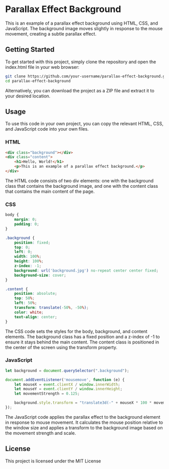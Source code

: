 # Parallax Effect Background
This is an example of a parallax effect background using HTML, CSS, and JavaScript. The background image moves slightly in response to the mouse movement, creating a subtle parallax effect.


## Getting Started
To get started with this project, simply clone the repository and open the index.html file in your web browser:

```bash
git clone https://github.com/your-username/parallax-effect-background.git
cd parallax-effect-background
```
Alternatively, you can download the project as a ZIP file and extract it to your desired location.


## Usage
To use this code in your own project, you can copy the relevant HTML, CSS, and JavaScript code into your own files.


### HTML
```html
<div class="background"></div>
<div class="content">
	<h1>Hello, World!</h1>
	<p>This is an example of a parallax effect background.</p>
</div>
```
The HTML code consists of two div elements: one with the background class that contains the background image, and one with the content class that contains the main content of the page.


### CSS
```CSS
body {
	margin: 0;
	padding: 0;
}

.background {
	position: fixed;
	top: 0;
	left: 0;
	width: 100%;
	height: 100%;
	z-index: -1;
	background: url('background.jpg') no-repeat center center fixed;
	background-size: cover;
}

.content {
	position: absolute;
	top: 50%;
	left: 50%;
	transform: translate(-50%, -50%);
	color: white;
	text-align: center;
}
```

The CSS code sets the styles for the body, background, and content elements. The background class has a fixed position and a z-index of -1 to ensure it stays behind the main content. The content class is positioned in the center of the screen using the transform property.


### JavaScript
```js
let background = document.querySelector(".background");

document.addEventListener('mousemove', function (e) {
	let mouseX = event.clientX / window.innerWidth;
	let mouseY = event.clientY / window.innerHeight;
	let movementStrength = 0.125;

	background.style.transform = "translate3d(-" + mouseX * 100 * movementStrength + "px,-" + mouseY * 100 * movementStrength + "px, 0) scale(1.2)";
});
```

The JavaScript code applies the parallax effect to the background element in response to mouse movement. It calculates the mouse position relative to the window size and applies a transform to the background image based on the movement strength and scale.


## License
This project is licensed under the MIT License
